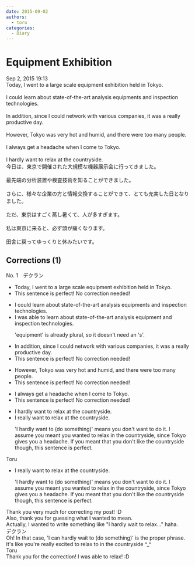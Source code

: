 ```yaml
---
date: 2015-09-02
authors:
  - toru
categories:
  - Diary
---
```


<h1 id="subject_show">Equipment Exhibition</h1>
<div class="date">Sep 2, 2015 19:13</div>
<div id="post"><div id="body_show_ori">
Today, I went to a large scale equipment exhibition held in Tokyo.<br/><br/>I could learn about state-of-the-art analysis equipments and inspection technologies.<br/><br/>In addition, since I could network with various companies, it was a really productive day.<br/><br/>However, Tokyo was very hot and humid, and there were too many people.<br/><br/>I always get a headache when I come to Tokyo.<br/><br/>I hardly want to relax at the countryside.
</div></div>

<!-- more -->

<div id="post_ja"><div id="body_show_mo">
今日は、東京で開催された大規模な機器展示会に行ってきました。<br/><br/>最先端の分析装置や検査技術を知ることができました。<br/><br/>さらに、様々な企業の方と情報交換することができて、とても充実した日となりました。<br/><br/>ただ、東京はすごく蒸し暑くて、人が多すぎます。<br/><br/>私は東京に来ると、必ず頭が痛くなります。<br/><br/>田舎に戻ってゆっくりと休みたいです。
</div></div>

## Corrections (1)
<div id="block"><div class="first_name"> No. 1　<span class="just_name">デクラン</span></div><div id="block2">
<ul class="correction_field">
<li class="incorrect">Today, I went to a large scale equipment exhibition held in Tokyo.</li>
<li class="corrected perfect">This sentence is perfect! No correction needed!</li>
</ul>
<ul class="correction_field">
<li class="incorrect">I could learn about state-of-the-art analysis equipments and inspection technologies.</li>
<li class="corrected correct">
I <span class="f_red">was able to</span> learn about state-of-the-art analysis <span class="f_red">equipment</span> and inspection technologies.
<p class="correction_comment">'equipment' is already plural, so it doesn't need an 's'.</p>
</li>
</ul>
<ul class="correction_field">
<li class="incorrect">In addition, since I could network with various companies, it was a really productive day.</li>
<li class="corrected perfect">This sentence is perfect! No correction needed!</li>
</ul>
<ul class="correction_field">
<li class="incorrect">However, Tokyo was very hot and humid, and there were too many people.</li>
<li class="corrected perfect">This sentence is perfect! No correction needed!</li>
</ul>
<ul class="correction_field">
<li class="incorrect">I always get a headache when I come to Tokyo.</li>
<li class="corrected perfect">This sentence is perfect! No correction needed!</li>
</ul>
<ul class="correction_field">
<li class="incorrect">I hardly want to relax at the countryside.</li>
<li class="corrected correct">
I <span class="f_red">really</span> want to relax at the countryside.
<p class="correction_comment">'I hardly want to (do something)' means you don't want to do it. I assume you meant you wanted to relax in the countryside, since Tokyo gives you a headache. If you meant that you don't like the countryside though, this sentence is perfect.</p>
</li>
</ul>
</div><div class="name"><span class="just_name">Toru</span><br><div class="quote_field"><ul class="correction_field">
<li class="corrected correct">
I <span class="f_red">really</span> want to relax at the countryside.
<p class="correction_comment">
'I hardly want to (do something)' means you don't want to do it. I assume you meant you wanted to relax in the countryside, since Tokyo gives you a headache. If you meant that you don't like the countryside though, this sentence is perfect.
</p>
</li>
</ul></div>
Thank you very much for correcting my post! :D<br/>Also, thank you for guessing what I wanted to mean.<br/>Actually, I wanted to write something like "I hardly wait to relax..." haha.
</div>
<div class="name"><span class="just_name">デクラン</span><br>
Oh! In that case, 'I can hardly wait to (do something)' is the proper phrase. It's like you're really excited to relax to in the countryside ^_^
</div>
<div class="name"><span class="just_name">Toru</span><br>
Thank you for the correction! I was able to relax! :D
</div>
</div>
